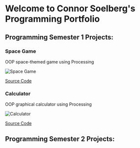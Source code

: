 # Welcome to Connor Soelberg's Programming Portfolio

## Programming Semester 1 Projects:

### Space Game

OOP space-themed game using Processing

![Space Game]()

[Source Code]()

### Calculator

OOP graphical calculator using Processing

![Calculator]()

[Source Code]()

## Programming Semester 2 Projects:
